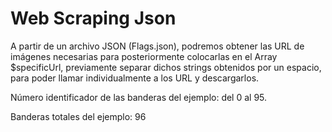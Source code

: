 # Web Scraping Json

A partir de un archivo JSON (Flags.json), podremos obtener las URL de imágenes
necesarias para posteriormente colocarlas en el Array $specificUrl, previamente
separar dichos strings obtenidos por un espacio, para poder llamar individualmente
a los URL y descargarlos.

Número identificador de las banderas del ejemplo: del 0 al 95.

Banderas totales del ejemplo: 96
